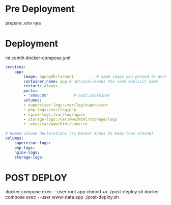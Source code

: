 # Pre Deployment
prepare .env nya
# Deployment
ini contih docker-compose.yml
```yaml
services:
    app:
        image: agungdh/lareact          # same image you passed to docker run
        container_name: app # optional—keeps the same explicit name
        restart: always
        ports:
        - "8000:80"           # host:container
        volumes:
        - supervisor-logs:/var/log/supervisor
        - php-logs:/var/log/php
        - nginx-logs:/var/log/nginx
        - storage-logs:/var/www/html/storage/logs
        - .env:/var/www/html/.env:ro
        
# Named-volume declarations (so Docker knows to keep them around)
volumes:
    supervisor-logs:
    php-logs:
    nginx-logs:
    storage-logs:

```

# POST DEPLOY
docker compose exec --user root app chmod +x ./post-deploy.sh
docker compose exec --user www-data app ./post-deploy.sh 
